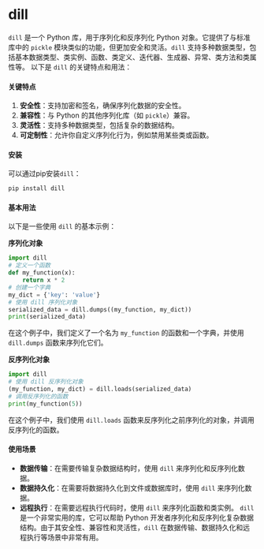 # dill

`dill` 是一个 Python 库，用于序列化和反序列化 Python 对象。它提供了与标准库中的 `pickle` 模块类似的功能，但更加安全和灵活。`dill` 支持多种数据类型，包括基本数据类型、类实例、函数、类定义、迭代器、生成器、异常、类方法和类属性等。 以下是 `dill` 的关键特点和用法：

#### 关键特点

1. **安全性**：支持加密和签名，确保序列化数据的安全性。
2. **兼容性**：与 Python 的其他序列化库（如 `pickle`）兼容。
3. **灵活性**：支持多种数据类型，包括复杂的数据结构。
4. **可定制性**：允许你自定义序列化行为，例如禁用某些类或函数。

#### 安装

可以通过pip安装`dill`：

```bash
pip install dill
```

#### 基本用法

以下是一些使用 `dill` 的基本示例：

**序列化对象**

```python
import dill
# 定义一个函数
def my_function(x):
    return x * 2
# 创建一个字典
my_dict = {'key': 'value'}
# 使用 dill 序列化对象
serialized_data = dill.dumps((my_function, my_dict))
print(serialized_data)
```

在这个例子中，我们定义了一个名为 `my_function` 的函数和一个字典，并使用 `dill.dumps` 函数来序列化它们。

**反序列化对象**

```python
import dill
# 使用 dill 反序列化对象
(my_function, my_dict) = dill.loads(serialized_data)
# 调用反序列化的函数
print(my_function(5))
```

在这个例子中，我们使用 `dill.loads` 函数来反序列化之前序列化的对象，并调用反序列化的函数。

#### 使用场景

* **数据传输**：在需要传输复杂数据结构时，使用 `dill` 来序列化和反序列化数据。
* **数据持久化**：在需要将数据持久化到文件或数据库时，使用 `dill` 来序列化数据。
* **远程执行**：在需要远程执行代码时，使用 `dill` 来序列化函数和类实例。 `dill` 是一个非常实用的库，它可以帮助 Python 开发者序列化和反序列化复杂数据结构。由于其安全性、兼容性和灵活性，`dill` 在数据传输、数据持久化和远程执行等场景中非常有用。
